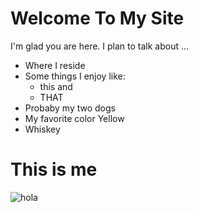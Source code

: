 # Welcome To My Site

I'm glad you are here. I plan to talk about ...

* Where I reside
* Some things I enjoy like:
  * this and
  * THAT
* Probaby my two dogs
* My favorite color Yellow
* Whiskey
  
 # This is me
![hola](https://avatars1.githubusercontent.com/u/15252624?s=400&u=39b86c34487e10fbaa2970809448835e3a4b0842&v=4)
